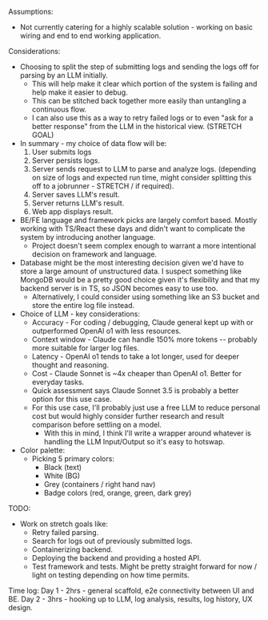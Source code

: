 Assumptions:
* Not currently catering for a highly scalable solution - working on basic wiring and end to end working application.

Considerations:
* Choosing to split the step of submitting logs and sending the logs off for parsing by an LLM initially.
    * This will help make it clear which portion of the system is failing and help make it easier to debug.
    * This can be stitched back together more easily than untangling a continuous flow.
    * I can also use this as a way to retry failed logs or to even "ask for a better response" from the LLM in the historical view. (STRETCH GOAL)
* In summary - my choice of data flow will be:
    1. User submits logs
    2. Server persists logs.
    3. Server sends request to LLM to parse and analyze logs. (depending on size of logs and expected run time, might consider splitting this off to a jobrunner - STRETCH / if required).
    4. Server saves LLM's result.
    5. Server returns LLM's result.
    6. Web app displays result.
* BE/FE language and framework picks are largely comfort based. Mostly working with TS/React these days and didn't want to complicate the system by introducing another language.
    * Project doesn't seem complex enough to warrant a more intentional decision on framework and language.
* Database might be the most interesting decision given we'd have to store a large amount of unstructured data. I suspect something like MongoDB would be a pretty good choice given it's flexibility and that my backend server is in TS, so JSON becomes easy to use too.
    * Alternatively, I could consider using something like an S3 bucket and store the entire log file instead.
* Choice of LLM - key considerations:
    * Accuracy - For coding / debugging, Claude general kept up with or outperformed OpenAI o1 with less resources.
    * Context window - Claude can handle 150% more tokens -- probably more suitable for larger log files.
    * Latency - OpenAI o1 tends to take a lot longer, used for deeper thought and reasoning.
    * Cost - Claude Sonnet is ~4x cheaper than OpenAI o1. Better for everyday tasks.
    * Quick assessment says Claude Sonnet 3.5 is probably a better option for this use case.
    * For this use case, I'll probably just use a free LLM to reduce personal cost but would highly consider further research and result comparison before settling on a model.
        * With this in mind, I think I'll write a wrapper around whatever is handling the LLM Input/Output so it's easy to hotswap.
* Color palette:
    * Picking 5 primary colors:
        * Black (text)
        * White (BG)
        * Grey (containers / right hand nav)
        * Badge colors (red, orange, green, dark grey)

TODO:
* Work on stretch goals like:
    * Retry failed parsing.
    * Search for logs out of previously submitted logs.
    * Containerizing backend.
    * Deploying the backend and providing a hosted API.
    * Test framework and tests. Might be pretty straight forward for now / light on testing depending on how time permits.

Time log:
Day 1 - 2hrs - general scaffold, e2e connectivity between UI and BE.
Day 2 - 3hrs - hooking up to LLM, log analysis, results, log history, UX design.